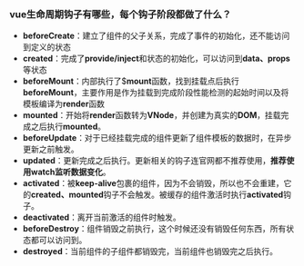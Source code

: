 ### vue生命周期钩子有哪些，每个钩子阶段都做了什么？
- **beforeCreate**：建立了组件的父子关系，完成了事件的初始化，还不能访问到定义的状态
- **created**：完成了**provide/inject**和状态的初始化，可以访问到**data、props**等状态
- **beforeMount**：内部执行了$**mount**函数，找到挂载点后执行**beforeMount**，主要作用是作为挂载到完成阶段性能检测的起始时间以及将模板编译为**render**函数
- **mounted**：开始将**render**函数转为**VNode**，并创建为真实的**DOM**，挂载完成之后执行**mounted**。
- **beforeUpdate**：对于已经挂载完成的组件更新了组件模板的数据时，在异步更新之前触发。
- **updated**：更新完成之后执行。更新相关的钩子连官网都不推荐使用，**推荐使用watch监听数据变化**。
- **activated**：被**keep-alive**包裹的组件，因为不会销毁，所以也不会重建，它的**created、mounted**钩子不会触发。被缓存的组件激活时执行**activated**钩子。
- **deactivated**：离开当前激活的组件时触发。
- **beforeDestroy**：组件销毁之前执行，这个时候还没有销毁任何东西，所有状态都可以访问到。
- **destroyed**：当前组件的子组件都销毁完，当前组件也销毁完之后执行。